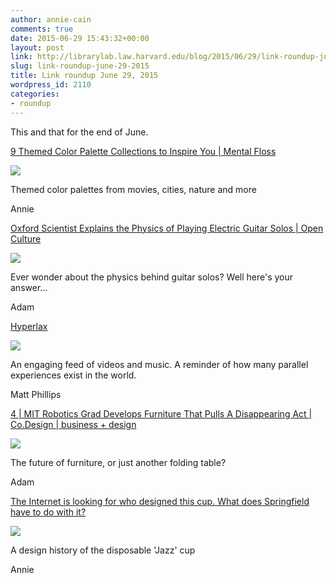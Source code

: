 ```yaml
---
author: annie-cain
comments: true
date: 2015-06-29 15:43:32+00:00
layout: post
link: http://librarylab.law.harvard.edu/blog/2015/06/29/link-roundup-june-29-2015/
slug: link-roundup-june-29-2015
title: Link roundup June 29, 2015
wordpress_id: 2110
categories:
- roundup
---
```


This and that for the end of June.

[9 Themed Color Palette Collections to Inspire You | Mental Floss](http://mentalfloss.com/article/65497/9-themed-color-palette-collections-inspire-you)

[![](http://librarylab.law.harvard.edu/roundup/images/559167a407ae1.png)](http://mentalfloss.com/article/65497/9-themed-color-palette-collections-inspire-you)

Themed color palettes from movies, cities, nature and more

Annie

[Oxford Scientist Explains the Physics of Playing Electric Guitar Solos | Open Culture](http://www.openculture.com/2014/10/oxford-scientist-explains-the-physics-of-playing-electric-guitar-solos.html)

[![](http://librarylab.law.harvard.edu/roundup/images/558c0a0911415.png)](http://www.openculture.com/2014/10/oxford-scientist-explains-the-physics-of-playing-electric-guitar-solos.html)

Ever wonder about the physics behind guitar solos? Well here's your answer...

Adam

[Hyperlax](http://hyperlax.tv/)

[![](http://librarylab.law.harvard.edu/roundup/images/558adf98c9f8e.png)](http://hyperlax.tv/)

An engaging feed of videos and music. A reminder of how many parallel experiences exist in the world.

Matt Phillips

[4 | MIT Robotics Grad Develops Furniture That Pulls A Disappearing Act | Co.Design | business + design](http://www.fastcodesign.com/3047344/making-it/mit-robotics-grad-develops-furniture-that-pulls-a-disappearing-act#4)

[![](http://librarylab.law.harvard.edu/roundup/images/558964e064c44.png)](http://www.fastcodesign.com/3047344/making-it/mit-robotics-grad-develops-furniture-that-pulls-a-disappearing-act#4)

The future of furniture, or just another folding table?

Adam

[The Internet is looking for who designed this cup. What does Springfield have to do with it?](http://www.news-leader.com/longform/news/local/ozarks/2015/06/17/internet-looking-designed-cup-springfield/28881969/)

[![](http://librarylab.law.harvard.edu/roundup/images/55895dd899bcb.png)](http://www.news-leader.com/longform/news/local/ozarks/2015/06/17/internet-looking-designed-cup-springfield/28881969/)

A design history of the disposable 'Jazz' cup

Annie
